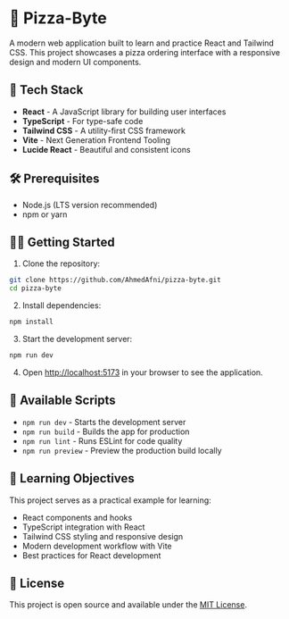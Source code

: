 # 🍕 Pizza-Byte

A modern web application built to learn and practice React and Tailwind CSS. This project showcases a pizza ordering interface with a responsive design and modern UI components.

## 🚀 Tech Stack

- **React** - A JavaScript library for building user interfaces
- **TypeScript** - For type-safe code
- **Tailwind CSS** - A utility-first CSS framework
- **Vite** - Next Generation Frontend Tooling
- **Lucide React** - Beautiful and consistent icons

## 🛠️ Prerequisites

- Node.js (LTS version recommended)
- npm or yarn

## 🏃‍♂️ Getting Started

1. Clone the repository:
```bash
git clone https://github.com/AhmedAfni/pizza-byte.git
cd pizza-byte
```

2. Install dependencies:
```bash
npm install
```

3. Start the development server:
```bash
npm run dev
```

4. Open [http://localhost:5173](http://localhost:5173) in your browser to see the application.

## 📝 Available Scripts

- `npm run dev` - Starts the development server
- `npm run build` - Builds the app for production
- `npm run lint` - Runs ESLint for code quality
- `npm run preview` - Preview the production build locally

## 🎯 Learning Objectives

This project serves as a practical example for learning:
- React components and hooks
- TypeScript integration with React
- Tailwind CSS styling and responsive design
- Modern development workflow with Vite
- Best practices for React development

## 📄 License

This project is open source and available under the [MIT License](LICENSE).
